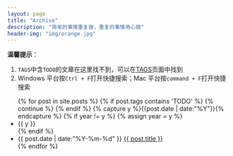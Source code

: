 ```yaml
---
layout: page
title: "Archive"
description: "简单的事情重复做，重复的事情用心做"
header-img: "img/orange.jpg"
---
```


**温馨提示**：
1. `TAGS`中含`TODO`的文章在这里找不到，可以在[TAGS](/tags/)页面中找到 
2. Windows 平台按`Ctrl + F`打开快捷搜索；Mac 平台按`command + F`打开快捷搜索

<ul class="listing">
{% for post in site.posts %}
  {% if post.tags contains 'TODO' %}
    {% continue %}
  {% endif %}
  {% capture y %}{{post.date | date:"%Y"}}{% endcapture %}
  {% if year != y %}
    {% assign year = y %}
    <br />
    <li class="listing-seperator">{{ y }}</li>
  {% endif %}
  <li class="listing-item">
    <time datetime="{{ post.date | date:"%Y-%m-%d" }}">{{ post.date | date:"%Y-%m-%d" }}</time>
    <a href="{{ post.url }}" title="{{ post.title }}">{{ post.title }}</a>
  </li>
{% endfor %}
</ul>

